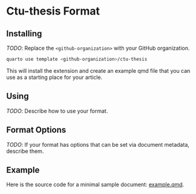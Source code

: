# Ctu-thesis Format

## Installing

*TODO*: Replace the `<github-organization>` with your GitHub organization.

```bash
quarto use template <github-organization>/ctu-thesis
```

This will install the extension and create an example qmd file that you can use as a starting place for your article.

## Using

*TODO*: Describe how to use your format.

## Format Options

*TODO*: If your format has options that can be set via document metadata, describe them.

## Example

Here is the source code for a minimal sample document: [example.qmd](example.qmd).

